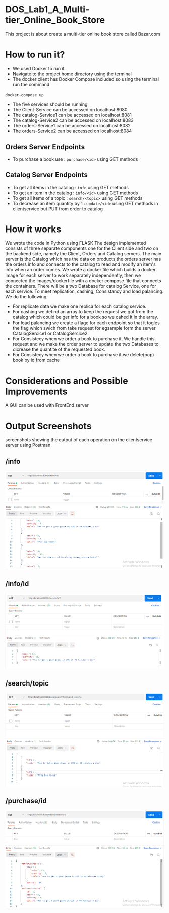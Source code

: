 # DOS_Lab1_A_Multi-tier_Online_Book_Store
This project is about create a multi-tier online book store called Bazar.com

# How to run it?
- We used Docker to run it.
- Navigate to the project home directory using the terminal
- The docker client has Docker Compose included so using the terminal run the command

`docker-compose up`
- The five services should be running
- The Client-Service can be accessed on localhost:8080
- The catalog-Service1 can be accessed on localhost:8081
- The catalog-Service2 can be accessed on localhost:8083
- The orders-Service1 can be accessed on localhost:8082
- The orders-Service2 can be accessed on localhost:8084

## Orders Server Endpoints 
- To purchase a book use : `purchase/<id>` using GET methods

## Catalog Server Endpoints
- To get all items in the catalog : `info` using GET methods
- To get an item in the catalog : `info/<id>` using GET methods
- To get all items of a topic : `search/<topic>` using GET methods
- To decrease an item quantity by 1 : `update/<id>` using GET methods in clientservice but PUT from order to catalog


# How it works
We wrote the code in Python using FLASK
The design implemented consists of three separate components one for the Client side and two on the backend side,
namely the Client, Orders and Catalog servers. The main server is the Catalog which has the data on products,the orders server has the orders info and connects to the catalog to read and modify an item's info when an order comes.
We wrote a docker file which builds a docker image for each server to work separately independently, then we connected the images/dockerfile with a docker compose file that connects the containers.
There will be a two Database for catalog Service, one for each service.
To meet replication, cashing, Consistancy and load palancing. We do the following:
- For replicate data we make one replica for each catalog service.
- For cashing we defind an array to keep the request we got from the catalog which could be ger info for a book so we cahed it in the array.
- For load palancing we create a flage for each endpoint so that it togles the flag which swich from take request for egsample form the server CatalogSercice1 or CatalogSercice2.
- For Consistecy when we order a book to purchase it. We handle this request and we make the order server to update the two Databases to dicrease the quantite of the requested book.  
- For Consistecy when we order a book to purchase it.we delete(pop) book by id from cache

# Considerations and Possible Improvements
A GUI can be used with FrontEnd server

# Output Screenshots
screenshots showing the output of each operation on the clientservice server using Postman

## /info

![image](infoall.png)

## /info/id

  ![image](info.png)

## /search/topic

  ![image](topic.png)

## /purchase/id

  ![image](purchase.png)
